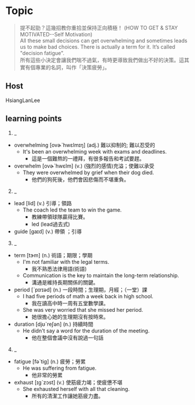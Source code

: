 # Topic

> 提不起勁？這幾招教你重拾並保持正向積極！ (HOW TO GET & STAY MOTIVATED--Self Motivation)<br>
> All these small decisions can get overwhelming and sometimes leads us to make bad choices. There is actually a term for it. It’s called "decision fatigue".<br>
> 所有這些小決定會讓我們喘不過氣，有時更導致我們做出不好的決策。這其實有個專業的名詞，叫作「決策疲勞」。<br>

## Host
HsiangLanLee

## learning points
1. _
  * overwhelming  [ovɚˋhwɛlmɪŋ]  (adj.)  難以抑制的; 難以忍受的
    - It's been an overwhelming week with exams and deadlines.
      + 這是一個難熬的一禮拜，有很多報告和考試要趕。
  * overwhelm  [ovɚˋhwɛlm]  (v.)  (強烈的感情)充溢；使難以承受
    - They were overwhelmed by grief when their dog died.
      + 他們的狗死後，他們會因悲傷而不堪重負。

2. _
  * lead  [lid]  (v.)  引導；領路
    - The coach led the team to win the game.
      + 教練帶領球隊贏得比賽。
      + led (lead過去式)
  * guide  [gaɪd]  (v.)  帶領 ；引導

3. _
  * term  [tɝm]  (n.)  術語；期限；學期
    - I'm not familiar with the legal terms.
      + 我不熟悉法律用語(術語)
    - Communication is the key to maintain the long-term relationship.
      + 溝通是維持長期關係的關鍵。
  * period  [ˋpɪrɪəd]  (n.)  一段時間；生理期，月經；（一堂）課
    - I had five periods of math a week back in high school.
      + 我在讀高中時一周有五堂數學課。
    - She was very worried that she missed her period.
      + 她很擔心她的生理期沒有按時來。
  * duration  [djʊˋreʃən]  (n.)  持續時間
    - He didn't say a word for the duration of the meeting.
      + 他在整個會議中沒有說過一句話

4. _
  * fatigue  [fəˋtig]  (n.)  疲勞；勞累
    - He was suffering from fatigue.
      + 他非常的勞累
  * exhaust  [ɪgˋzɔst]  (v.)  使筋疲力竭；使疲憊不堪
    - She exhausted herself with all that cleaning.
      + 所有的清潔工作讓她筋疲力盡。